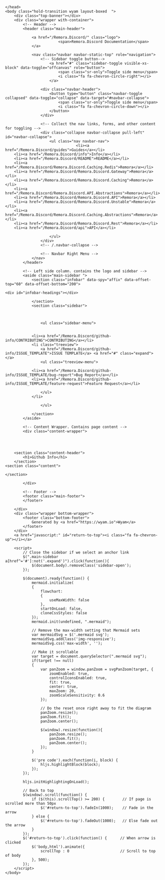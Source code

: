 ﻿<!DOCTYPE html>
<html>
    <head>
        <meta charset="utf-8">
        <meta http-equiv="X-UA-Compatible" content="IE=Edge" />
        <meta name="description" />
        <meta name="keywords" content="static content generator,static site generator,static site,HTML,web development,.NET,C#,Razor,Markdown,YAML" />
        <meta name="viewport" content="width=device-width, initial-scale=1.0">
        <link rel="shortcut icon" href="/Remora.Discord/assets/img/favicon.ico" type="image/x-icon">
        <link rel="icon" href="/Remora.Discord/assets/img/favicon.ico" type="image/x-icon">
        <title>Remora.Discord Documentation - Github Info</title>
        <link href="/Remora.Discord/assets/css/highlight.css" rel="stylesheet">
        <link href="/Remora.Discord/assets/css/bootstrap/bootstrap.css" rel="stylesheet" />
        <link href="/Remora.Discord/assets/css/adminlte/AdminLTE.css" rel="stylesheet" />
        <link href="/Remora.Discord/assets/css/theme/theme.css" rel="stylesheet" />
        <link href="//fonts.googleapis.com/css?family=Roboto+Mono:400,700|Roboto:400,400i,700,700i" rel="stylesheet">
        <link href="/Remora.Discord/assets/css/font-awesome.min.css" rel="stylesheet" type="text/css">
        <link href="/Remora.Discord/assets/css/override.css" rel="stylesheet" />
        <script src="/Remora.Discord/assets/js/jquery-2.2.3.min.js"></script>
        <script src="/Remora.Discord/assets/js/bootstrap.min.js"></script>        
        <script src="/Remora.Discord/assets/js/app.min.js"></script>         
        <script src="/Remora.Discord/assets/js/highlight.pack.js"></script>   
        <script src="/Remora.Discord/assets/js/jquery.slimscroll.min.js"></script>
        <script src="/Remora.Discord/assets/js/jquery.sticky-kit.min.js"></script>
        <script src="/Remora.Discord/assets/js/mermaid.min.js"></script>
        <script src="/Remora.Discord/assets/js/svg-pan-zoom.min.js"></script>
        <!--[if lt IE 9]>
        <script src="/Remora.Discord/assets/js/html5shiv.min.js"></script>
        <script src="/Remora.Discord/assets/js/respond.min.js"></script>
        <![endif]-->  

        
    </head>
    <body class="hold-transition wyam layout-boxed  ">    
        <div class="top-banner"></div>
        <div class="wrapper with-container">
            <!-- Header -->
            <header class="main-header">   
                     
                <a href="/Remora.Discord/" class="logo">
                            <span>Remora.Discord Documentation</span>
                </a>   
                         
                <nav class="navbar navbar-static-top" role="navigation">
                    <!-- Sidebar toggle button-->
                        <a href="#" class="sidebar-toggle visible-xs-block" data-toggle="offcanvas" role="button">
                            <span class="sr-only">Toggle side menu</span>
                            <i class="fa fa-chevron-circle-right"></i>
                        </a>
                                        
                    <div class="navbar-header">
                        <button type="button" class="navbar-toggle collapsed" data-toggle="collapse" data-target="#navbar-collapse">
                            <span class="sr-only">Toggle side menu</span>
                            <i class="fa fa-chevron-circle-down"></i>
                        </button>
                    </div>
            
                    <!-- Collect the nav links, forms, and other content for toggling -->
                    <div class="collapse navbar-collapse pull-left" id="navbar-collapse">
                        <ul class="nav navbar-nav">                            
                                    <li><a href="/Remora.Discord/guides">Guides</a></li>
        <li><a href="/Remora.Discord/info">Info</a></li>
        <li><a href="/Remora.Discord/README">README</a></li>
        <li><a href="/Remora.Discord/Remora.Discord.Caching.Redis">Remora</a></li>
        <li><a href="/Remora.Discord/Remora.Discord.Gateway">Remora</a></li>
        <li><a href="/Remora.Discord/Remora.Discord.Caching">Remora</a></li>
        <li><a href="/Remora.Discord/Remora.Discord.API.Abstractions">Remora</a></li>
        <li><a href="/Remora.Discord/Remora.Discord.API">Remora</a></li>
        <li><a href="/Remora.Discord/Remora.Discord.Unstable">Remora</a></li>
        <li><a href="/Remora.Discord/Remora.Discord.Caching.Abstractions">Remora</a></li>
        <li><a href="/Remora.Discord/Remora.Discord.Rest">Remora</a></li>
        <li><a href="/Remora.Discord/api">API</a></li>
 
                        </ul>       
                    </div>
                    <!-- /.navbar-collapse -->
                
                    <!-- Navbar Right Menu -->
                </nav>
            </header>
            
            <!-- Left side column. contains the logo and sidebar -->
            <aside class="main-sidebar ">
                <section class="infobar" data-spy="affix" data-offset-top="60" data-offset-bottom="200"> 
                    	
    <div id="infobar-headings"></div>

                </section>
                <section class="sidebar">    
                                     
                    

                    <ul class="sidebar-menu">
                        

                <li><a href="/Remora.Discord/github-info/CONTRIBUTING">CONTRIBUTING</a></li>
                <li class="treeview">
                    <a href="/Remora.Discord/github-info/ISSUE_TEMPLATE">ISSUE TEMPLATE</a> <a href="#" class="expand"></a>
                    <ul class="treeview-menu">
                        
                <li><a href="/Remora.Discord/github-info/ISSUE_TEMPLATE/bug-report">Bug Report</a></li>
                <li><a href="/Remora.Discord/github-info/ISSUE_TEMPLATE/feature-request">Feature Request</a></li>

                    </ul>
                </li>

                    </ul>
                            
                </section>                
            </aside>
            
            <!-- Content Wrapper. Contains page content -->
            <div class="content-wrapper">
                



		<section class="content-header">
			<h1>Github Info</h1>
		</section>
	<section class="content">
		
	</section>
                
            </div>           
            
            <!-- Footer -->
            <footer class="main-footer">
            </footer>
            
        </div>
        <div class="wrapper bottom-wrapper">
            <footer class="bottom-footer">
                Generated by <a href="https://wyam.io">Wyam</a>
            </footer>
        </div>
        <a href="javascript:" id="return-to-top"><i class="fa fa-chevron-up"></i></a>
        
        <script>           
            // Close the sidebar if we select an anchor link
            $(".main-sidebar a[href^='#']:not('.expand')").click(function(){
                $(document.body).removeClass('sidebar-open');
            });
            
            $(document).ready(function() {
                mermaid.initialize(
                {
                    flowchart:
                    {
                        useMaxWidth: false
                    },
					startOnLoad: false,
					cloneCssStyles: false
                });     
                mermaid.init(undefined, ".mermaid");

                // Remove the max-width setting that Mermaid sets
                var mermaidSvg = $('.mermaid svg');
                mermaidSvg.addClass('img-responsive');
                mermaidSvg.css('max-width', '');

                // Make it scrollable
				var target = document.querySelector(".mermaid svg");
				if(target !== null)
				{
					var panZoom = window.panZoom = svgPanZoom(target, {
						zoomEnabled: true,
						controlIconsEnabled: true,
						fit: true,
						center: true,
                        maxZoom: 20,
                        zoomScaleSensitivity: 0.6
					});			                          

                    // Do the reset once right away to fit the diagram
                    panZoom.resize();
                    panZoom.fit();
                    panZoom.center();
                    
                    $(window).resize(function(){
                        panZoom.resize();
                        panZoom.fit();
                        panZoom.center();
                    });
				}
                
                $('pre code').each(function(i, block) {
                    hljs.highlightBlock(block);
                });  
            });

            hljs.initHighlightingOnLoad();

            // Back to top
            $(window).scroll(function() {
                if ($(this).scrollTop() >= 200) {        // If page is scrolled more than 50px
                    $('#return-to-top').fadeIn(1000);    // Fade in the arrow
                } else {
                    $('#return-to-top').fadeOut(1000);   // Else fade out the arrow
                }
            });
            $('#return-to-top').click(function() {      // When arrow is clicked
                $('body,html').animate({
                    scrollTop : 0                       // Scroll to top of body
                }, 500);
            });
        </script>
    </body>
</html>